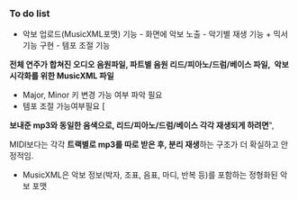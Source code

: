 ### To do list

- 악보 업로드(MusicXML포맷) 기능 - 화면에 악보 노출 - 악기별 재생 기능 + 믹서 기능 구현 - 템포 조절 기능

**전체 연주가 합쳐진 오디오 음원파일, 파트별 음원 리드/피아노/드럼/베이스 파일,  악보 시각화를 위한 MusicXML 파일**

- Major, Minor 키 변경 가능 여부 파악 필요
- 템포 조절 가능여부필요 [

**보내준 mp3와 동일한 음색으로, 리드/피아노/드럼/베이스 각각 재생되게 하려면**",

MIDI보다는 각각 **트랙별로 mp3를 따로 받은 후, 분리 재생**하는 구조가 더 확실하고 안정적임.

- MusicXML은 악보 정보(박자, 조표, 음표, 마디, 반복 등)를 포함하는 정형화된 악보 포맷
